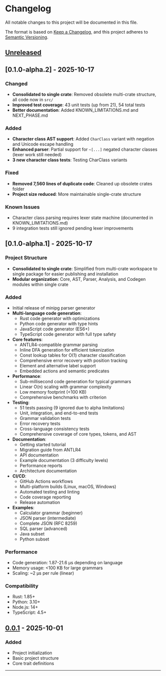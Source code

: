 # Changelog

All notable changes to this project will be documented in this file.

The format is based on [Keep a Changelog](https://keepachangelog.com/en/1.0.0/),
and this project adheres to [Semantic Versioning](https://semver.org/spec/v2.0.0.html).

## [Unreleased]

## [0.1.0-alpha.2] - 2025-10-17

### Changed
- **Consolidated to single crate**: Removed obsolete multi-crate structure, all code now in `src/`
- **Improved test coverage**: 43 unit tests (up from 21), 54 total tests
- **Better documentation**: Added KNOWN_LIMITATIONS.md and NEXT_PHASE.md

### Added
- **Character class AST support**: Added `CharClass` variant with negation and Unicode escape handling
- **Enhanced parser**: Partial support for `~[...]` negated character classes (lexer work still needed)
- **3 new character class tests**: Testing CharClass variants

### Fixed
- **Removed 7,560 lines of duplicate code**: Cleaned up obsolete crates folder
- **Project size reduced**: More maintainable single-crate structure

### Known Issues
- Character class parsing requires lexer state machine (documented in KNOWN_LIMITATIONS.md)
- 9 integration tests still ignored pending lexer improvements

## [0.1.0-alpha.1] - 2025-10-17

### Project Structure
- **Consolidated to single crate**: Simplified from multi-crate workspace to single package for easier publishing and installation
- **Modular organization**: Core, AST, Parser, Analysis, and Codegen modules within single crate

### Added
- Initial release of minipg parser generator
- **Multi-language code generation**:
  - Rust code generator with optimizations
  - Python code generator with type hints
  - JavaScript code generator (ES6+)
  - TypeScript code generator with full type safety
- **Core features**:
  - ANTLR4-compatible grammar parsing
  - Inline DFA generation for efficient tokenization
  - Const lookup tables for O(1) character classification
  - Comprehensive error recovery with position tracking
  - Element and alternative label support
  - Embedded actions and semantic predicates
- **Performance**:
  - Sub-millisecond code generation for typical grammars
  - Linear O(n) scaling with grammar complexity
  - Low memory footprint (<100 KB)
  - Comprehensive benchmarks with criterion
- **Testing**:
  - 51 tests passing (9 ignored due to alpha limitations)
  - Unit, integration, and end-to-end tests
  - Grammar validation tests
  - Error recovery tests
  - Cross-language consistency tests
  - Comprehensive coverage of core types, tokens, and AST
- **Documentation**:
  - Getting started tutorial
  - Migration guide from ANTLR4
  - API documentation
  - Example documentation (3 difficulty levels)
  - Performance reports
  - Architecture documentation
- **CI/CD**:
  - GitHub Actions workflows
  - Multi-platform builds (Linux, macOS, Windows)
  - Automated testing and linting
  - Code coverage reporting
  - Release automation
- **Examples**:
  - Calculator grammar (beginner)
  - JSON parser (intermediate)
  - Complete JSON (RFC 8259)
  - SQL parser (advanced)
  - Java subset
  - Python subset

### Performance
- Code generation: 1.87-21.6 µs depending on language
- Memory usage: <100 KB for large grammars
- Scaling: ~2 µs per rule (linear)

### Compatibility
- Rust: 1.85+
- Python: 3.10+
- Node.js: 14+
- TypeScript: 4.5+

## [0.0.1] - 2025-10-01

### Added
- Project initialization
- Basic project structure
- Core trait definitions

---

[Unreleased]: https://github.com/yingkitw/minipg/compare/v0.1.0...HEAD
[0.1.0]: https://github.com/yingkitw/minipg/releases/tag/v0.1.0
[0.0.1]: https://github.com/yingkitw/minipg/releases/tag/v0.0.1
